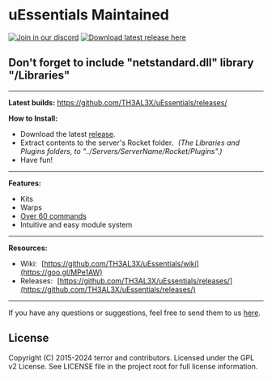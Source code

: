 # uEssentials Maintained

[![Join in our discord](https://discordapp.com/api/guilds/869187450159923221/widget.png)](https://discord.gg/wWtjUcvXQp)
[![Download latest release here](https://img.shields.io/badge/download-latest_release-brightgreen.svg?maxAge=2592000)](https://github.com/TH3AL3X/uEssentials/releases/)

## Don't forget to include "netstandard.dll" library "/Libraries"

---
**Latest builds:** https://github.com/TH3AL3X/uEssentials/releases/

**How to Install:**

- Download the latest [release](https://github.com/TH3AL3X/uEssentials/releases).
- Extract contents to the server's Rocket folder. _(The Libraries and Plugins folders, to "../Servers/ServerName/Rocket/Plugins".)_
- Have fun!

---

**Features:**
- Kits
- Warps
- [Over 60 commands](https://goo.gl/VpucUK)
- Intuitive and easy module system

---

**Resources:**
- Wiki: [https://github.com/TH3AL3X/uEssentials/wiki](https://goo.gl/MPe1AW)
- Releases: [https://github.com/TH3AL3X/uEssentials/releases/](https://github.com/TH3AL3X/uEssentials/releases/)

---

If you have any questions or suggestions, feel free to send them to us [here](https://github.com/TH3AL3X/uEssentials/issues).

## License
Copyright (C) 2015-2024 terror and contributors.
Licensed under the GPL v2 License. See LICENSE file in the project root for full license information.
